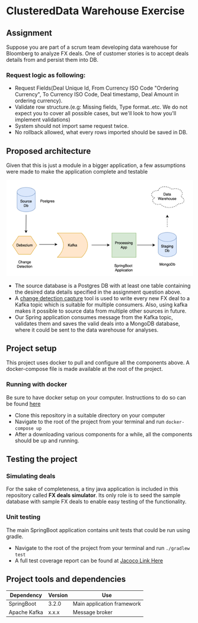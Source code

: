 # ClusteredData Warehouse Exercise

## Assignment 
Suppose you are part of a scrum team developing data warehouse for Bloomberg to analyze FX deals. One of customer stories is to accept deals details from and persist them into DB.

### Request logic as following:

- Request Fields(Deal Unique Id, From Currency ISO Code "Ordering Currency", To Currency ISO Code, Deal timestamp, Deal Amount in ordering currency).
- Validate row structure.(e.g: Missing fields, Type format..etc. We do not expect you to cover all possible cases, but we'll look to how you'll implement validations)
- System should not import same request twice.
- No rollback allowed, what every rows imported should be saved in DB.

## Proposed architecture

Given that this is just a module in a bigger application, a few assumptions were made to make the application complete and testable

![img.png](img.png)

- The source database is a Postgres DB with at least one table containing the desired data details specified in the assignment question above. 
- A [change detection capture](https://debezium.io/) tool is used to write every new FX deal to a Kafka topic which is suitable for multiple consumers. Also, using kafka makes it possible to source data from multiple other sources in future.
- Our Spring application consumes message from the Kafka topic, validates them and saves the valid deals into a MongoDB database, where it could be sent to the data warehouse for analyses.

## Project setup

This project uses docker to pull and configure all the components above.
A docker-compose file is made available at the root of the project.

### Running with docker

Be sure to have docker setup on your computer. Instructions to do so can be found [here](https://docs.docker.com/get-docker/)

- Clone this repository in a suitable directory on your computer
- Navigate to the root of the project from your terminal and run `docker-compose up`
- After a downloading various components for a while, all the components should be up and running. 

## Testing the project

### Simulating deals

For the sake of completeness, a tiny java application is included in this repository called **FX deals simulator**. Its only role is to seed the sample database with sample FX deals to enable easy testing of the functionality.

### Unit testing

The main SpringBoot application contains unit tests that could be run using gradle.

- Navigate to the root of the project from your terminal and run `./gradlew test` 
- A full test coverage report can be found at [Jacoco Link Here]()

## Project tools and dependencies

| Dependency | Version | Use |
|------------|---------|-----|
|SpringBoot | 3.2.0 | Main application framework |
|Apache Kafka | x.x.x | Message broker |